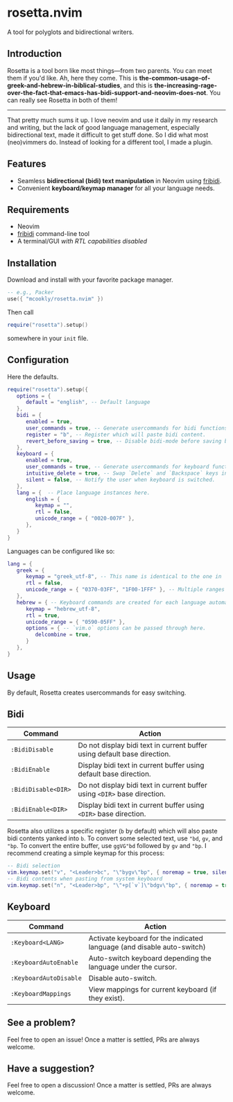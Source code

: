 # rosetta.nvim

A tool for polyglots and bidirectional writers.

## Introduction

Rosetta is a tool born like most things—from two parents.
You can meet them if
you'd like.
Ah, here they come.
This is
**the-common-usage-of-greek-and-hebrew-in-biblical-studies**,
and this is
**the-increasing-rage-over-the-fact-that-emacs-has-bidi-support-and-neovim-does-not**.
You can really see Rosetta in both of them!

* * *

That pretty much sums it up. I love neovim and use it daily in my research and writing,
but the lack of good language management, especially bidirectional text, made it difficult to get stuff done.
So I did what most (neo)vimmers do.
Instead of looking for a different tool, I made a plugin.

## Features

- Seamless **bidirectional (bidi) text manipulation** in Neovim using [fribidi](fribidi/fribidi).
- Convenient **keyboard/keymap manager** for all your language needs.

## Requirements

- Neovim
- [fribidi](https://github.com/fribidi/fribidi) command-line tool
- A terminal/GUI *with RTL capabilities disabled*

## Installation

Download and install with your favorite package manager.

```lua
-- e.g., Packer
use({ "mcookly/rosetta.nvim" })
```

Then call

```lua
require("rosetta").setup()
```

somewhere in your `init` file.

## Configuration

Here the defaults.

```lua
require("rosetta").setup({
   options = {
      default = "english", -- Default language
   },
   bidi = {
      enabled = true,
      user_commands = true, -- Generate usercommands for bidi functions
      register = "b", -- Register which will paste bidi content.
      revert_before_saving = true, -- Disable bidi-mode before saving buffer contents.
   },
   keyboard = {
      enabled = true,
      user_commands = true, -- Generate usercommands for keyboard functions
      intuitive_delete = true, -- Swap `Delete` and `Backspace` keys in insert mode for RTL languages.
      silent = false, -- Notify the user when keyboard is switched.
   },
   lang = {  -- Place language instances here.
      english = {
         keymap = "",
         rtl = false,
         unicode_range = { "0020-007F" },
      },
   }
}
```

Languages can be configured like so:

```lua
lang = {
   greek = {
      keymap = "greek_utf-8", -- This name is identical to the one in `set keymap=`
      rtl = false,
      unicode_range = { "0370-03FF", "1F00-1FFF" }, -- Multiple ranges can be added for one language.
   },
   hebrew = { -- Keyboard commands are created for each language automatically if `user_commands` are enabled.
      keymap = "hebrew_utf-8",
      rtl = true,
      unicode_range = { "0590-05FF" },
      options = { -- `vim.o` options can be passed through here.
         delcombine = true,
      }
   },
}
```

## Usage

By default, Rosetta creates usercommands for easy switching.

## Bidi

| Command             | Action                                                                            |
|---------------------|-----------------------------------------------------------------------------------|
| `:BidiDisable`      | Do not display bidi text in current buffer using default base direction.          |
| `:BidiEnable`       | Display bidi text in current buffer using default base direction.                 |
| `:BidiDisable<DIR>` | Do not display bidi text in current buffer using `<DIR>` base direction.          | 
| `:BidiEnable<DIR>`  | Display bidi text in current buffer using `<DIR>` base direction.                 |

Rosetta also utilizes a specific register (`b` by default) which will also paste bidi contents yanked into `b`.
To convert some selected text, use `"bd`, `gv`, and `"bp`.
To convert the entire buffer, use `ggVG"bd` followed by `gv` and `"bp`.
I recommend creating a simple keymap for this process:

```lua
-- Bidi selection
vim.keymap.set("v", "<Leader>bc", "\"bygv\"bp", { noremap = true, silent = true })
-- Bidi contents when pasting from system keyboard
vim.keymap.set("n", "<Leader>bp", "\"+p[`v`]\"bdgv\"bp", { noremap = true, silent = true })
```

## Keyboard

| Command                | Action                                                                      |
|------------------------|-----------------------------------------------------------------------------|
| `:Keyboard<LANG>`      | Activate keyboard for the indicated language (and disable auto-switch)      |
| `:KeyboardAutoEnable`  | Auto-switch keyboard depending the language under the cursor.               |
| `:KeyboardAutoDisable` | Disable auto-switch.                                                        |
| `:KeyboardMappings`    | View mappings for current keyboard (if they exist).                         |

## See a problem?

Feel free to open an issue!
Once a matter is settled, PRs are always welcome.

## Have a suggestion?

Feel free to open a discussion!
Once a matter is settled, PRs are always welcome.